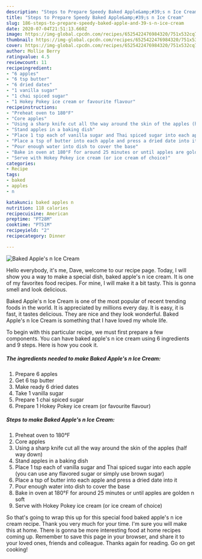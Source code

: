 ```yaml
---
description: "Steps to Prepare Speedy Baked Apple&amp;#39;s n Ice Cream"
title: "Steps to Prepare Speedy Baked Apple&amp;#39;s n Ice Cream"
slug: 186-steps-to-prepare-speedy-baked-apple-and-39-s-n-ice-cream
date: 2020-07-04T21:51:13.660Z
image: https://img-global.cpcdn.com/recipes/6525422476984320/751x532cq70/baked-apples-n-ice-cream-recipe-main-photo.jpg
thumbnail: https://img-global.cpcdn.com/recipes/6525422476984320/751x532cq70/baked-apples-n-ice-cream-recipe-main-photo.jpg
cover: https://img-global.cpcdn.com/recipes/6525422476984320/751x532cq70/baked-apples-n-ice-cream-recipe-main-photo.jpg
author: Mollie Berry
ratingvalue: 4.5
reviewcount: 11
recipeingredient:
- "6 apples"
- "6 tsp butter"
- "6 dried dates"
- "1 vanilla sugar"
- "1 chai spiced sugar"
- "1 Hokey Pokey ice cream or favourite flavour"
recipeinstructions:
- "Preheat oven to 180°F"
- "Core apples"
- "Using a sharp knife cut all the way around the skin of the apples (half way down)"
- "Stand apples in a baking dish"
- "Place 1 tsp each of vanilla sugar and Thai spiced sugar into each apple (you can use any flavored sugar or simply use brown sugar)"
- "Place a tsp of butter into each apple and press a dried date into it"
- "Pour enough water into dish to cover the base"
- "Bake in oven at 180°F for around 25 minutes or until apples are golden n soft"
- "Serve with Hokey Pokey ice cream (or ice cream of choice)"
categories:
- Recipe
tags:
- baked
- apples
- n

katakunci: baked apples n 
nutrition: 118 calories
recipecuisine: American
preptime: "PT28M"
cooktime: "PT51M"
recipeyield: "2"
recipecategory: Dinner

---
```



![Baked Apple&#39;s n Ice Cream](https://img-global.cpcdn.com/recipes/6525422476984320/751x532cq70/baked-apples-n-ice-cream-recipe-main-photo.jpg)

Hello everybody, it's me, Dave, welcome to our recipe page. Today, I will show you a way to make a special dish, baked apple&#39;s n ice cream. It is one of my favorites food recipes. For mine, I will make it a bit tasty. This is gonna smell and look delicious.



Baked Apple&#39;s n Ice Cream is one of the most popular of recent trending foods in the world. It is appreciated by millions every day. It is easy, it is fast, it tastes delicious. They are nice and they look wonderful. Baked Apple&#39;s n Ice Cream is something that I have loved my whole life.


To begin with this particular recipe, we must first prepare a few components. You can have baked apple&#39;s n ice cream using 6 ingredients and 9 steps. Here is how you cook it.

##### The ingredients needed to make Baked Apple&#39;s n Ice Cream:

1. Prepare 6 apples
1. Get 6 tsp butter
1. Make ready 6 dried dates
1. Take 1 vanilla sugar
1. Prepare 1 chai spiced sugar
1. Prepare 1 Hokey Pokey ice cream (or favourite flavour)




##### Steps to make Baked Apple&#39;s n Ice Cream:

1. Preheat oven to 180°F
1. Core apples
1. Using a sharp knife cut all the way around the skin of the apples (half way down)
1. Stand apples in a baking dish
1. Place 1 tsp each of vanilla sugar and Thai spiced sugar into each apple (you can use any flavored sugar or simply use brown sugar)
1. Place a tsp of butter into each apple and press a dried date into it
1. Pour enough water into dish to cover the base
1. Bake in oven at 180°F for around 25 minutes or until apples are golden n soft
1. Serve with Hokey Pokey ice cream (or ice cream of choice)




So that's going to wrap this up for this special food baked apple&#39;s n ice cream recipe. Thank you very much for your time. I'm sure you will make this at home. There is gonna be more interesting food at home recipes coming up. Remember to save this page in your browser, and share it to your loved ones, friends and colleague. Thanks again for reading. Go on get cooking!
